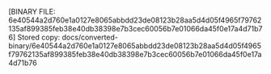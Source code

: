 [BINARY FILE: 6e40544a2d760e1a0127e8065abbdd23de08123b28aa5d4d05f4965f79762135af899385feb38e40db38398e7b3cec60056b7e01066da45f0e17a4d71b76]
Stored copy: docs/converted-binary/6e40544a2d760e1a0127e8065abbdd23de08123b28aa5d4d05f4965f79762135af899385feb38e40db38398e7b3cec60056b7e01066da45f0e17a4d71b76
